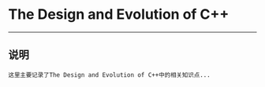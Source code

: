 # **The Design and Evolution of C++** #
***


## **说明** ##
    这里主要记录了The Design and Evolution of C++中的相关知识点...
